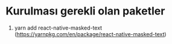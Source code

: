 # Kurulması gerekli olan paketler

1. yarn add react-native-masked-text (https://yarnpkg.com/en/package/react-native-masked-text)
